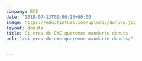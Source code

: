 ```yaml
---
company: EXE
date: '2018-07-13T01:00:13+00:00'
image: https://edu.fintual.com/uploads/donuts.jpg
layout: donuts
title: Si eres de EXE queremos mandarte donuts
url: "/si-eres-de-exe-queremos-mandarte-donuts/"


---
```

